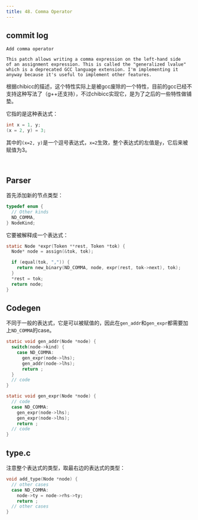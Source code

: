 ```yaml
---
title: 48. Comma Operator
---
```


## commit log

```plaintext
Add comma operator
  
This patch allows writing a comma expression on the left-hand side
of an assignment expression. This is called the "generalized lvalue"
which is a deprecated GCC language extension. I'm implementing it
anyway because it's useful to implement other features.
```

根据chibicc的描述，这个特性实际上是被gcc废除的一个特性，目前的gcc已经不支持这种写法了（g++还支持），不过chibicc实现它，是为了之后的一些特性做铺垫。

它指的是这种表达式：

```c
int x = 1, y;
(x = 2, y) = 3;
```

其中的`(x=2, y)`是一个逗号表达式，`x=2`生效，整个表达式的左值是`y`，它后来被赋值为3。

‍

## Parser

首先添加新的节点类型：

```c
typedef enum {
  // Other kinds
  ND_COMMA,
} NodeKind;
```

它要被解释成一个表达式：

```c
static Node *expr(Token **rest, Token *tok) {
  Node* node = assign(&tok, tok);

  if (equal(tok, ",")) {
    return new_binary(ND_COMMA, node, expr(rest, tok->next), tok);
  }
  *rest = tok;
  return node;
}
```

## Codegen

不同于一般的表达式，它是可以被赋值的，因此在`gen_addr`和`gen_expr`都需要加上`ND_COMMA`的case。

```c
static void gen_addr(Node *node) {
  switch(node->kind) {
    case ND_COMMA:
      gen_expr(node->lhs);
      gen_addr(node->lhs);
      return ;
  }
  // code
}

static void gen_expr(Node *node) {
  // code
  case ND_COMMA:
    gen_expr(node->lhs);
    gen_expr(node->lhs);
    return ;
  // code 
}
```

## type.c

注意整个表达式的类型，取最右边的表达式的类型：

```c
void add_type(Node *node) {
  // other cases
  case ND_COMMA:
    node->ty = node->rhs->ty;
    return ;
  // other cases
}
```

‍
